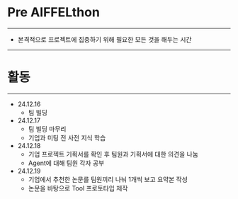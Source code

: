 # Pre AIFFELthon

---
  - 본격적으로 프로젝트에 집중하기 위해 필요한 모든 것을 해두는 시간

---

# 활동

---

  - 24.12.16
    - 팀 빌딩
  - 24.12.17
    - 팀 빌딩 마무리
    - 기업과 미팅 전 사전 지식 학습
  - 24.12.18
    - 기업 프로젝트 기획서를 확인 후 팀원과 기획서에 대한 의견을 나눔
    - Agent에 대해 팀원 각자 공부
  - 24.12.19
    - 기업에서 추천한 논문를 팀원끼리 나눠 1개씩 보고 요약본 작성
    - 논문을 바탕으로 Tool 프로토타입 제작
